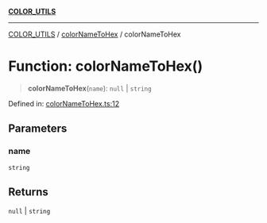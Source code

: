 [**COLOR_UTILS**](../../README.md)

***

[COLOR_UTILS](../../README.md) / [colorNameToHex](../README.md) / colorNameToHex

# Function: colorNameToHex()

> **colorNameToHex**(`name`): `null` \| `string`

Defined in: [colorNameToHex.ts:12](https://github.com/dailker/everyutil/blob/d12555c550c1d59295f536d15822ff0e97aceecb/src/color/colorNameToHex.ts#L12)

## Parameters

### name

`string`

## Returns

`null` \| `string`
